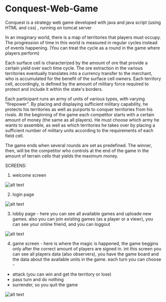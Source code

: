 # Conquest-Web-Game
Conquest is a strategy web game developed with java and java script (using HTML and css) , running on tomcat server

In an imaginary world, there is a map of territories that players must occupy. The progression of time in this world is measured in regular cycles instead of events happening. (You can treat the cycle as a round in the game where players perform)

Each surface cell is characterized by the amount of ore that provide a certain yield over each time cycle.
The ore extraction in the various territories eventually translates into a currency transfer to the merchant, who is accumulated for the benefit of the surface cell owners.
Each territory cell, accordingly, is defined by the amount of military force required to protect and include it within the state's borders.

Each participant runs an army of units of various types, with varying "firepower".
By placing and displaying sufficient military capability, he protects his territories as well as purports to conquer territories from his rivals.
At the beginning of the game each competitor starts with a certain amount of money (the same as all players).
He must choose which army he wants to assemble, as well as which territories he takes over by placing a sufficient number of military units according to the requirements of each field cell.

The game ends when several rounds are set as predefined.
The winner, then, will be the competitor who controls at the end of the game in the amount of terrain cells that yields the maximum money.

SCREENS:

1. welcome screen

![alt text](https://github.com/RoniRush/Conquest-Game/blob/master/entryscreen.png?raw=true)

2. login page

![alt text](https://github.com/RoniRush/Conquest-Game/blob/master/loginscreen.png?raw=true)

3. lobby page - here you can see all available games and uploade new games. also you can join existing games (as a player or a viewr), you can see your online friend, and you can loggout

![alt text](https://github.com/RoniRush/Conquest-Game/blob/master/lobbycreen.png?raw=true)

4. game screen - here is where the magic is happened, the game beggins only after the correct amount of players are signed in.
int this screen you can see all players data (also observers), you have the game board and the data about the available units in the game.
each turn you can choose - 
  * attack (you can win and get the territory or lose)
  * pass turn and do nothing
  * surrender, so you quit the game
  
![alt text](https://github.com/RoniRush/Conquest-Game/blob/master/gamecreen.png?raw=true)

